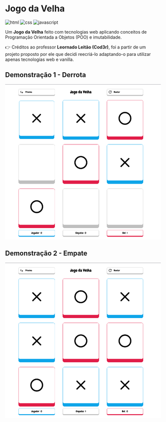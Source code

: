 [HTML_BADGE]: https://img.shields.io/badge/HTML-000?style=for-the-badge&logo=html5&logoColor=white
[CSS_BADGE]: https://img.shields.io/badge/CSS-000?style=for-the-badge&logo=css3&logoColor=white
[JAVASCRIPT__BADGE]: https://img.shields.io/badge/Javascript-000?style=for-the-badge&logo=javascript&logoColor=white

# Jogo da Velha

![html][HTML_BADGE]
![css][CSS_BADGE]
![javascript][JAVASCRIPT__BADGE]

Um **Jogo da Velha** feito com tecnologias web aplicando conceitos de Programação Orientada a Objetos (POO) e imutabilidade.

👉 Créditos ao professor **Leornado Leitão (Cod3r)**, foi a partir de um projeto proposto por ele que decidi reecriá-lo adaptando-o para utilizar apenas tecnologias web e vanilla.

## Demonstração 1 - Derrota

![Demonstração 1 - Derrota](./demos/demo_1.png)

## Demonstração 2 - Empate

![Demonstração 2 - Empate](./demos/demo_2.png)
